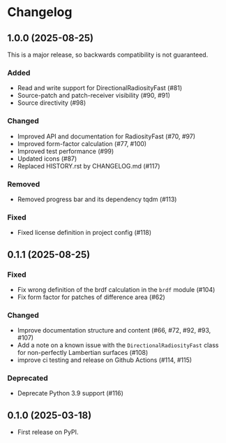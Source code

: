 # Changelog

## 1.0.0 (2025-08-25)

This is a major release, so backwards compatibility is not guaranteed.

### Added

- Read and write support for DirectionalRadiosityFast (#81)
- Source-patch and patch-receiver visibility (#90, #91)
- Source directivity (#98)

### Changed

- Improved API and documentation for RadiosityFast (#70, #97)
- Improved form-factor calculation (#77, #100)
- Improved test performance (#99)
- Updated icons (#87)
- Replaced HISTORY.rst by CHANGELOG.md (#117)

### Removed

- Removed progress bar and its dependency tqdm (#113)

### Fixed

- Fixed license definition in project config (#118)

## 0.1.1 (2025-08-25)

### Fixed

- Fix wrong definition of the brdf calculation in the `brdf` module (#104)
- Fix form factor for patches of difference area (#62)

### Changed

- Improve documentation structure and content (#66, #72, #92, #93, #107)
- Add a note on a known issue with the `DirectionalRadiosityFast` class for
  non-perfectly Lambertian surfaces (#108)
- improve ci testing and release on Github Actions (#114, #115)

### Deprecated

- Deprecate Python 3.9 support (#116)

## 0.1.0 (2025-03-18)

- First release on PyPI.
